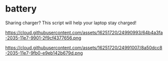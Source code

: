 # battery
Sharing charger? This script will help your laptop stay charged!

https://cloud.githubusercontent.com/assets/16251720/24990993/64b4a3fa-2035-11e7-9901-2f9cf4377656.png

https://cloud.githubusercontent.com/assets/16251720/24991007/8a50dcc8-2035-11e7-9fb0-e9eb142b679d.png
